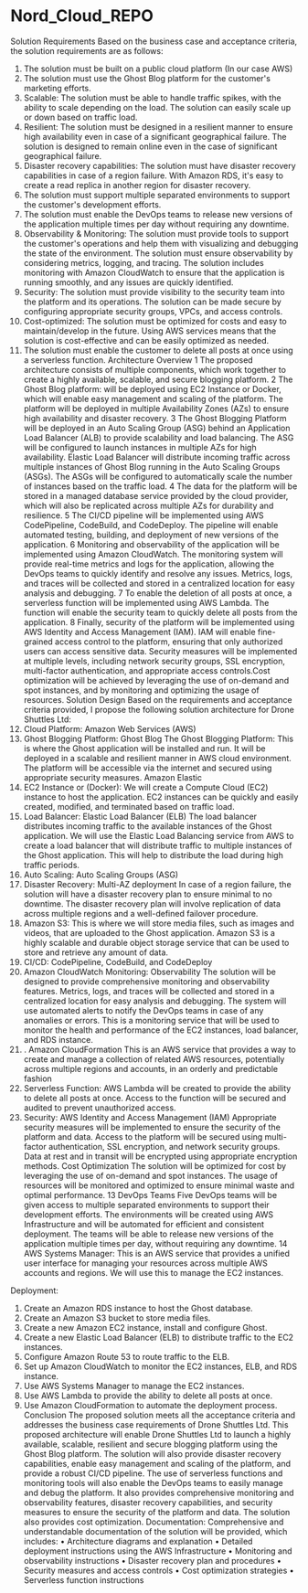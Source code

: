 ﻿# Nord_Cloud_REPO
Solution Requirements
Based on the business case and acceptance criteria, the solution requirements are as follows:
1.	The solution must be built on a public cloud platform (In our case AWS)
2.	The solution must use the Ghost Blog platform for the customer's marketing efforts.
3.	Scalable: The solution must be able to handle traffic spikes, with the ability to scale depending on the load. The solution can easily scale up or down based on traffic load.
4.	Resilient: The solution must be designed in a resilient manner to ensure high availability even in case of a significant geographical failure. The solution is designed to remain online even in the case of significant geographical failure.
5.	Disaster recovery capabilities: The solution must have disaster recovery capabilities in case of a region failure. With Amazon RDS, it's easy to create a read replica in another region for disaster recovery.
6.	The solution must support multiple separated environments to support the customer's development efforts.
7.	The solution must enable the DevOps teams to release new versions of the application multiple times per day without requiring any downtime.
8.	Observability & Monitoring: The solution must provide tools to support the customer's operations and help them with visualizing and debugging the state of the environment. The solution must ensure observability by considering metrics, logging, and tracing. The solution includes monitoring with Amazon CloudWatch to ensure that the application is running smoothly, and any issues are quickly identified.
9.	Security: The solution must provide visibility to the security team into the platform and its operations. The solution can be made secure by configuring appropriate security groups, VPCs, and access controls.
10.	Cost-optimized: The solution must be optimized for costs and easy to maintain/develop in the future. Using AWS services means that the solution is cost-effective and can be easily optimized as needed.
11.	The solution must enable the customer to delete all posts at once using a serverless function.
Architecture Overview
1	The proposed architecture consists of multiple components, which work together to create a highly available, scalable, and secure blogging platform.
2	The Ghost Blog platform: will be deployed using EC2 Instance or Docker, which will enable easy management and scaling of the platform. The platform will be deployed in multiple Availability Zones (AZs) to ensure high availability and disaster recovery.
3	The Ghost Blogging Platform will be deployed in an Auto Scaling Group (ASG) behind an Application Load Balancer (ALB) to provide scalability and load balancing. The ASG will be configured to launch instances in multiple AZs for high availability. 
Elastic Load Balancer will distribute incoming traffic across multiple instances of Ghost Blog running in the Auto Scaling Groups (ASGs). The ASGs will be configured to automatically scale the number of instances based on the traffic load.
4	The data for the platform will be stored in a managed database service provided by the cloud provider, which will also be replicated across multiple AZs for durability and resilience.
5	The CI/CD pipeline will be implemented using AWS CodePipeline, CodeBuild, and CodeDeploy. The pipeline will enable automated testing, building, and deployment of new versions of the application.
6	Monitoring and observability of the application will be implemented using Amazon CloudWatch. The monitoring system will provide real-time metrics and logs for the application, allowing the DevOps teams to quickly identify and resolve any issues.
Metrics, logs, and traces will be collected and stored in a centralized location for easy analysis and debugging.
7	To enable the deletion of all posts at once, a serverless function will be implemented using AWS Lambda. The function will enable the security team to quickly delete all posts from the application.
8	Finally, security of the platform will be implemented using AWS Identity and Access Management (IAM). IAM will enable fine-grained access control to the platform, ensuring that only authorized users can access sensitive data.
Security measures will be implemented at multiple levels, including network security groups, SSL encryption, multi-factor authentication, and appropriate access controls.Cost optimization will be achieved by leveraging the use of on-demand and spot instances, and by monitoring and optimizing the usage of resources.
Solution Design
Based on the requirements and acceptance criteria provided, I propose the following solution architecture for Drone Shuttles Ltd:
1.	Cloud Platform: Amazon Web Services (AWS)
2.	Ghost Blogging Platform: Ghost Blog
The Ghost Blogging Platform: This is where the Ghost application will be installed and run. It will be deployed in a scalable and resilient manner in AWS cloud environment. The platform will be accessible via the internet and secured using appropriate security measures. Amazon Elastic 
3.	EC2 Instance or (Docker): 
We will create a Compute Cloud (EC2) instance to host the application. EC2 instances can be quickly and easily created, modified, and terminated based on traffic load. 
4.	Load Balancer: Elastic Load Balancer (ELB)
The load balancer distributes incoming traffic to the available instances of the Ghost application. We will use the Elastic Load Balancing service from AWS to create a load balancer that will distribute traffic to multiple instances of the Ghost application. This will help to distribute the load during high traffic periods.
5.	Auto Scaling: Auto Scaling Groups (ASG)
6.	Disaster Recovery: Multi-AZ deployment
In case of a region failure, the solution will have a disaster recovery plan to ensure minimal to no downtime. The disaster recovery plan will involve replication of data across multiple regions and a well-defined failover procedure.
7.	Amazon S3: 
This is where we will store media files, such as images and videos, that are uploaded to the Ghost application. Amazon S3 is a highly scalable and durable object storage service that can be used to store and retrieve any amount of data.
8.	CI/CD: CodePipeline, CodeBuild, and CodeDeploy
9.	Amazon CloudWatch
Monitoring: Observability The solution will be designed to provide comprehensive monitoring and observability features. Metrics, logs, and traces will be collected and stored in a centralized location for easy analysis and debugging. The system will use automated alerts to notify the DevOps teams in case of any anomalies or errors. This is a monitoring service that will be used to monitor the health and performance of the EC2 instances, load balancer, and RDS instance.
10.	. Amazon CloudFormation
This is an AWS service that provides a way to create and manage a collection of related AWS resources, potentially across multiple regions and accounts, in an orderly and predictable fashion
11.	Serverless Function: AWS Lambda
will be created to provide the ability to delete all posts at once. Access to the function will be secured and audited to prevent unauthorized access.
12.	Security: AWS Identity and Access Management (IAM)
Appropriate security measures will be implemented to ensure the security of the platform and data. Access to the platform will be secured using multi-factor authentication, SSL encryption, and network security groups. Data at rest and in transit will be encrypted using appropriate encryption methods.
Cost Optimization
The solution will be optimized for cost by leveraging the use of on-demand and spot instances. The usage of resources will be monitored and optimized to ensure minimal waste and optimal performance.
13	DevOps Teams
Five DevOps teams will be given access to multiple separated environments to support their development efforts. The environments will be created using AWS Infrastructure and will be automated for efficient and consistent deployment. The teams will be able to release new versions of the application multiple times per day, without requiring any downtime.
14	AWS Systems Manager: 
This is an AWS service that provides a unified user interface for managing your resources across multiple AWS accounts and regions. We will use this to manage the EC2 instances.

Deployment:
1.	Create an Amazon RDS instance to host the Ghost database.
2.	Create an Amazon S3 bucket to store media files.
3.	Create a new Amazon EC2 instance, install and configure Ghost.
4.	Create a new Elastic Load Balancer (ELB) to distribute traffic to the EC2 instances.
5.	Configure Amazon Route 53 to route traffic to the ELB.
6.	Set up Amazon CloudWatch to monitor the EC2 instances, ELB, and RDS instance.
7.	Use AWS Systems Manager to manage the EC2 instances.
8.	Use AWS Lambda to provide the ability to delete all posts at once.
9.	Use Amazon CloudFormation to automate the deployment process.
Conclusion
The proposed solution meets all the acceptance criteria and addresses the business case requirements of Drone Shuttles Ltd. This proposed architecture will enable Drone Shuttles Ltd to launch a highly available, scalable, resilient and secure blogging platform using the Ghost Blog platform. The solution will also provide disaster recovery capabilities, enable easy management and scaling of the platform, and provide a robust CI/CD pipeline. The use of serverless functions and monitoring tools will also enable the DevOps teams to easily manage and debug the platform. It also provides comprehensive monitoring and observability features, disaster recovery capabilities, and security measures to ensure the security of the platform and data. The solution also provides cost optimization. 
Documentation:
Comprehensive and understandable documentation of the solution will be provided, which includes:
•	Architecture diagrams and explanation
•	Detailed deployment instructions using the AWS Infrastructure 
•	Monitoring and observability instructions
•	Disaster recovery plan and procedures
•	Security measures and access controls
•	Cost optimization strategies
•	Serverless function instructions
